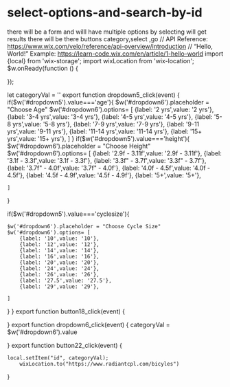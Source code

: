 # select-options-and-search-by-id
there will be a form and willl have multiple options by selecting will get results
there will be there buttons category,select ,go
// API Reference: https://www.wix.com/velo/reference/api-overview/introduction
// “Hello, World!” Example: https://learn-code.wix.com/en/article/1-hello-world
import {local} from 'wix-storage';
import wixLocation from 'wix-location';
$w.onReady(function () {




});



let categoryVal = ''
export function dropdown5_click(event) {
if($w('#dropdown5').value==='age'){
	$w('#dropdown6').placeholder = "Choose Age"
	$w('#dropdown6').options= [
		{label: '2 yrs',value: '2 yrs'},
		{label: '3-4 yrs',value: '3-4 yrs'},
		{label: '4-5 yrs',value: '4-5 yrs'},
		{label: '5-8 yrs',value: '5-8 yrs'},
		{label: '7-9 yrs',value: '7-9 yrs'},
		{label: '9-11 yrs',value: '9-11 yrs'},
		{label: '11-14 yrs',value: '11-14 yrs'},
		{label: '15+ yrs',value: '15+ yrs'},
	]
}
if($w('#dropdown5').value==='height'){
	$w('#dropdown6').placeholder = "Choose Height"
	$w('#dropdown6').options= [
		{label: '2.9f - 3.11f',value: '2.9f - 3.11f'},
		{label: '3.1f - 3.3f',value: '3.1f - 3.3f'},
		{label: '3.3f" - 3.7f',value: '3.3f" - 3.7f'},
		{label: '3.7f" - 4.0f',value: '3.7f" - 4.0f'},
		{label: '4.0f - 4.5f',value: '4.0f - 4.5f'},
		{label: '4.5f - 4.9f',value: '4.5f - 4.9f'},
		{label: '5+',value: '5+'},
		
	]
}




if($w('#dropdown5').value==='cyclesize'){

	$w('#dropdown6').placeholder = "Choose Cycle Size"
	$w('#dropdown6').options= [
		{label: '10',value: '10'},
		{label: '12',value: '12'},
		{label: '14',value: '14'},
		{label: '16',value: '16'},
		{label: '20',value: '20'},
		{label: '24',value: '24'},
		{label: '26',value: '26'},
		{label: '27.5',value: '27.5'},
		{label: '29',value: '29'},
		
	]
}
}
export function button18_click(event) {
 

}
export function dropdown6_click(event) {
	categoryVal = $w('#dropdown6').value

}
export function button22_click(event) {

	local.setItem("id", categoryVal);
	    wixLocation.to("https://www.radiantcpl.com/bicyles") 
}
